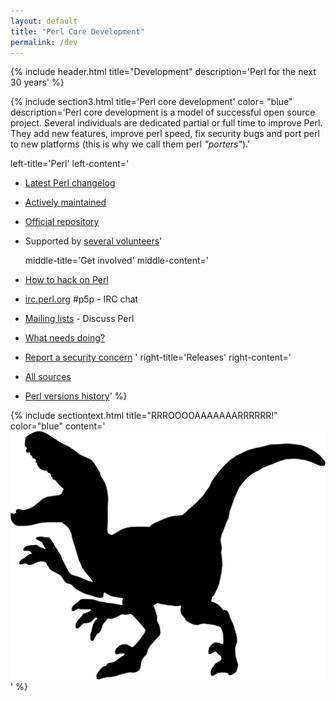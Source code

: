 ```yaml
---
layout: default
title: "Perl Core Development"
permalink: /dev
---
```


{% include header.html 
   title="Development" 
   description='Perl for the next 30 years'
%}


{% include section3.html
   title='Perl core development'
   color= "blue"
   description='Perl core development is a model of successful open source project. Several individuals are dedicated partial or full time to improve Perl.
They add new features, improve perl speed, fix security bugs and port perl to new platforms (this is why we call them perl *"porters"*).'

   left-title='Perl'
   left-content='
* [Latest Perl changelog](https://metacpan.org/pod/perldelta) 
* [Actively maintained](https://github.com/Perl/perl5/commits/blead) 
* [Official repository](https://github.com/Perl/perl5)
* Supported by [several volunteers](https://github.com/Perl/perl5/blob/blead/AUTHORS)'


   middle-title='Get involved'
   middle-content='
* [How to hack on Perl](http://perldoc.pl/perlhack.html)
* [irc.perl.org](http://irc.perl.org/) #p5p - IRC chat
* [Mailing lists](/dev/lists) - Discuss Perl
* [What needs doing?](http://perldoc.pl/perltodo.html)
* [Report a security concern](http://perldoc.pl/perlsec.html#SECURITY-VULNERABILITY-CONTACT-INFORMATION)
'
  right-title='Releases'
  right-content='
* [All sources](https://www.cpan.org/src/README.html)
* [Perl versions history](https://perldoc.pl/perlhist.html#THE-RECORDS)'
%}

{% include sectiontext.html
   title="RRROOOOAAAAAAARRRRRR!"
   color="blue"
   content='![](/assets/img/raptor2.svg)'
%}
